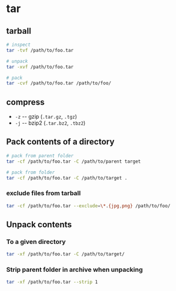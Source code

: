 # tar

## tarball

```bash
# inspect
tar -tvf /path/to/foo.tar

# unpack
tar -xvf /path/to/foo.tar

# pack
tar -cvf /path/to/foo.tar /path/to/foo/
```

## compress

* `-z` -- gzip (`.tar.gz`, `.tgz`)
* `-j` -- bzip2 (`.tar.bz2`, `.tbz2`)


## Pack contents of a directory

```bash
# pack from parent folder
tar -cf /path/to/foo.tar -C /path/to/parent target

# pack from folder
tar -cf /path/to/foo.tar -C /path/to/target .
```

### exclude files from tarball

```bash
tar -cf /path/to/foo.tar --exclude=\*.{jpg,png} /path/to/foo/
```

## Unpack contents

### To a given directory

```bash
tar -xf /path/to/foo.tar -C /path/to/target/
```

### Strip parent folder in archive when unpacking

```bash
tar -xf /path/to/foo.tar --strip 1
```
